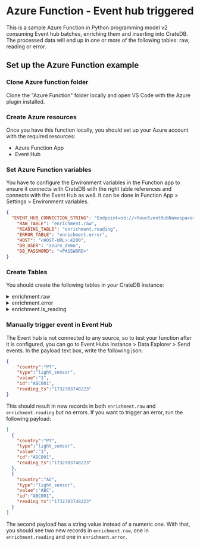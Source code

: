 # Azure Function - Event hub triggered

This is a sample Azure Function in Python programming model v2 consuming Event hub batches, enriching them and inserting into CrateDB. The processed data will end up in one or more of the following tables: raw, reading or error. 

## Set up the Azure Function example

### Clone Azure function folder
Clone the "Azure Function" folder locally and open VS Code with the Azure plugin installed.

### Create Azure resources
Once you have this function locally, you should set up your Azure account with the required resources:

- Azure Function App
- Event Hub

### Set Azure Function variables
You have to configure the Environment variables in the Function app to ensure it connects with CrateDB with the right table references and connects with the Event Hub as well. It can be done in Function App > Settings > Environment variables.
```json
{
  "EVENT_HUB_CONNECTION_STRING": "Endpoint=sb://<YourEventHubNamespace>.servicebus.windows.net/;SharedAccessKeyName=<YourPolicyName>;SharedAccessKey=<YourKey>",
    "RAW_TABLE": "enrichment.raw",
    "READING_TABLE": "enrichment.reading",
    "ERROR_TABLE": "enrichment.error",
    "HOST": "<HOST-URL>:4200",
    "DB_USER": "azure_demo",
    "DB_PASSWORD": "<PASSWORD>"
}
  ```

### Create Tables
You should create the following tables in your CrateDB instance:
<details>
  <summary>enrichment.raw</summary>

  ```sql
  
CREATE TABLE IF NOT EXISTS "enrichment"."raw" (
   "insert_ts" TIMESTAMP WITH TIME ZONE,
   "payload" OBJECT(IGNORED),
   "trace_id" TEXT
)
  ```
</details>
<details>
  <summary>enrichment.error</summary>

  ```sql
  
CREATE TABLE IF NOT EXISTS "enrichment"."error" (
   "error" OBJECT(IGNORED),
   "payload" OBJECT(IGNORED),
   "insert_ts" TIMESTAMP WITH TIME ZONE,
   "type" TEXT,
   "trace_id" TEXT
)
  ```
</details>
<details>
  <summary>enrichment.ls_reading</summary>

  ```sql
  
CREATE TABLE IF NOT EXISTS "enrichment"."reading" (
   "country" TEXT,
   "value" REAL,
   "insert_ts" TIMESTAMP WITH TIME ZONE,
   "reading_ts" TIMESTAMP WITH TIME ZONE,
   "trace_id" TEXT,
   "id" TEXT
)
  ```
</details>

### Manually trigger event in Event Hub
The Event hub is not connected to any source, so to test your function after it is configured, you can go to Event Hubs Instance > Data Explorer > Send events. In the payload text box, write the following json:
```json
{
    "country":"PT",
    "type":"light_sensor",
    "value":"1",
    "id":"ABC001",
    "reading_ts":"1732703748223"
}
  ```
This should result in new records in both `enrichment.raw` and `enrichment.reading` but no errors.
If you want to trigger an error, run the following payload:
```json
[
  {
    "country":"PT",
    "type":"light_sensor",
    "value":"1",
    "id":"ABC001",
    "reading_ts":"1732703748223"
  },
  {
    "country":"AU",
    "type":"light_sensor",
    "value":"ABC",
    "id":"ABC001",
    "reading_ts":"1732703748223"
  }
]
  ```
The second payload has a string value instead of a numeric one. With that, you should see two new records in `enrichment.raw`, one in `enrichment.reading` and one in `enrichment.error`.